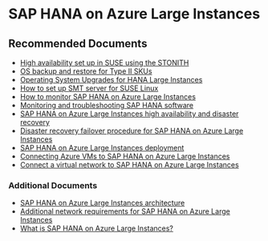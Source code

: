 <properties  
    pageTitle="SAP HANA on Azure Large Instances"
    description="SAP HANA on Azure Large Instances"
    service=""
    resource=""
    authors="timbasham"
    ms.author="tibasham"
    displayOrder=""
    selfHelpType="generic"
    supportTopicIds="32549255,32549258,32604337,32549257,32549256,32604406,32411885"
    resourceTags=""
    productPesIds="16208"
    cloudEnvironments="public"
/>

# SAP HANA on Azure Large Instances

## **Recommended Documents**

  * [High availability set up in SUSE using the STONITH](https://docs.microsoft.com/azure/virtual-machines/workloads/sap/ha-setup-with-stonith)<br>
  * [OS backup and restore for Type II SKUs](https://docs.microsoft.com/azure/virtual-machines/workloads/sap/os-backup-type-ii-skus)<br>
  * [Operating System Upgrades for HANA Large Instances](https://docs.microsoft.com/azure/virtual-machines/workloads/sap/os-upgrade-hana-large-instance)<br>
  * [How to set up SMT server for SUSE Linux](https://docs.microsoft.com/azure/virtual-machines/workloads/sap/hana-setup-smt)<br>
  * [How to monitor SAP HANA on Azure Large Instances](https://docs.microsoft.com/azure/virtual-machines/workloads/sap/troubleshooting-monitoring)<br>
  * [Monitoring and troubleshooting SAP HANA software](https://docs.microsoft.com/azure/virtual-machines/workloads/sap/hana-monitor-troubleshoot)<br>
  * [SAP HANA on Azure Large Instances high availability and disaster recovery](https://docs.microsoft.com/azure/virtual-machines/workloads/sap/hana-overview-high-availability-disaster-recovery)<br>
  * [Disaster recovery failover procedure for SAP HANA on Azure Large Instances ](https://docs.microsoft.com/azure/virtual-machines/workloads/sap/hana-failover-procedure)<br>
  * [SAP HANA on Azure Large Instances deployment](https://docs.microsoft.com/azure/virtual-machines/workloads/sap/hana-overview-infrastructure-connectivity)<br>
  * [Connecting Azure VMs to SAP HANA on Azure Large Instances](https://docs.microsoft.com/azure/virtual-machines/workloads/sap/hana-connect-azure-vm-large-instances)<br>
  * [Connect a virtual network to SAP HANA on Azure Large Instances](https://docs.microsoft.com/azure/virtual-machines/workloads/sap/hana-connect-vnet-express-route)

### **Additional Documents**<br>

  * [SAP HANA on Azure Large Instances architecture](https://docs.microsoft.com/azure/virtual-machines/workloads/sap/hana-architecture)<br>
  * [Additional network requirements for SAP HANA on Azure Large Instances](https://docs.microsoft.com/azure/virtual-machines/workloads/sap/hana-additional-network-requirements)<br>
  * [What is SAP HANA on Azure Large Instances?](https://docs.microsoft.com/azure/virtual-machines/workloads/sap/hana-overview-architecture)
